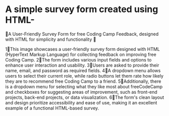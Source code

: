 # A simple survey form created using HTML-
🚀A User-Friendly Survey Form for free Coding Camp Feedback, designed with HTML for simplicity and functionality 🚀

1⃣This image showcases a user-friendly survey form designed with HTML (HyperText Markup Language) for collecting feedback on improving free Coding Camp. 
2⃣The form includes various input fields and options to enhance user interaction and usability.
3⃣Users are asked to provide their name, email, and password  as required fields. 
4⃣A dropdown menu allows users to select their current role, while radio buttons let them rate how likely they are to recommend free Coding Camp to a friend. 
5⃣Additionally, there is a dropdown menu for selecting what they like most about freeCodeCamp and checkboxes for suggesting areas of improvement, such as front-end projects, back-end projects, or data visualization. 
6⃣The form's clean layout and design prioritize accessibility and ease of use, making it an excellent example of a functional HTML-based survey.
